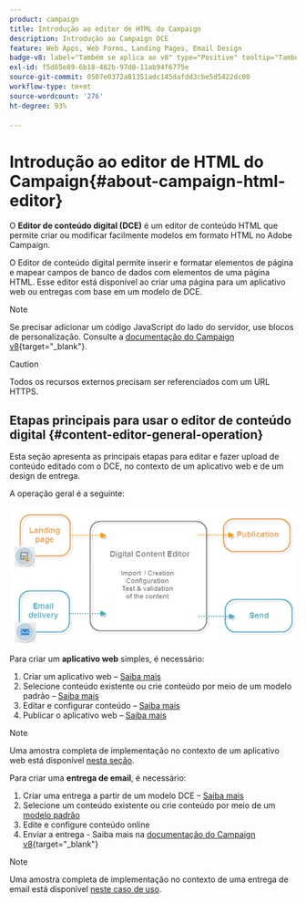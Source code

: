 ```yaml
---
product: campaign
title: Introdução ao editor de HTML do Campaign
description: Introdução ao Campaign DCE
feature: Web Apps, Web Forms, Landing Pages, Email Design
badge-v8: label="Também se aplica ao v8" type="Positive" tooltip="Também se aplica ao Campaign v8"
exl-id: f5d65e89-6b18-482b-97d8-11ab94f6775e
source-git-commit: 0507e0372a81351adc145dafdd3cbe5d5422dc00
workflow-type: tm+mt
source-wordcount: '276'
ht-degree: 93%

---
```


# Introdução ao editor de HTML do Campaign{#about-campaign-html-editor}



O **Editor de conteúdo digital (DCE)** é um editor de conteúdo HTML que permite criar ou modificar facilmente modelos em formato HTML no Adobe Campaign.

O Editor de conteúdo digital permite inserir e formatar elementos de página e mapear campos de banco de dados com elementos de uma página HTML. Esse editor está disponível ao criar uma página para um aplicativo web ou entregas com base em um modelo de DCE.

>[!NOTE]
>
>Se precisar adicionar um código JavaScript do lado do servidor, use blocos de personalização. Consulte a [documentação do Campaign v8](https://experienceleague.adobe.com/docs/campaign/campaign-v8/send/personalize/personalization-blocks.html?lang=pt-BR){target="_blank"}.

>[!CAUTION]
>
>Todos os recursos externos precisam ser referenciados com um URL HTTPS.

## Etapas principais para usar o editor de conteúdo digital {#content-editor-general-operation}

Esta seção apresenta as principais etapas para editar e fazer upload de conteúdo editado com o DCE, no contexto de um aplicativo web e de um design de entrega.

A operação geral é a seguinte:

![](assets/dce_schema.png)

Para criar um **aplicativo web** simples, é necessário:

1. Criar um aplicativo web – [Saiba mais](creating-a-landing-page.md)
1. Selecione conteúdo existente ou crie conteúdo por meio de um modelo padrão – [Saiba mais](template-management.md)
1. Editar e configurar conteúdo – [Saiba mais](editing-content.md)
1. Publicar o aplicativo web – [Saiba mais](creating-a-landing-page.md#step-3---publishing-content)

>[!NOTE]
>
>Uma amostra completa de implementação no contexto de um aplicativo web está disponível [nesta seção](creating-a-landing-page.md).

Para criar uma **entrega de email**, é necessário:

1. Criar uma entrega a partir de um modelo DCE – [Saiba mais](use-case-creating-an-email-delivery.md)
1. Selecione um conteúdo existente ou crie conteúdo por meio de um [modelo padrão](template-management.md)
1. Edite e configure conteúdo online
1. Enviar a entrega - Saiba mais na [documentação do Campaign v8](https://experienceleague.adobe.com/docs/campaign/campaign-v8/send/create-message.html?lang=pt-BR){target="_blank"}

>[!NOTE]
>
>Uma amostra completa de implementação no contexto de uma entrega de email está disponível [neste caso de uso](use-case-creating-an-email-delivery.md).
